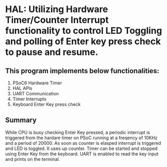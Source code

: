# HAL: Utilizing Hardware Timer/Counter Interrupt functionality to control LED Toggling and polling of Enter key press check to pause and resume.

## This program implements below functionalities:

1) PSoC6 Hardware Timer
2) HAL APIs
3) UART Communication
4) Timer Interrupts
5) Keyboard Enter Key press check

## Summary

While CPU is busy checking Enter Key pressed, a periodic interrupt is triggered from the hardare timer on PSoC running at a freqency of 10KHz and a period of 20000. As soon as counter is elasped interrupt is triggered and LED is toggled. It uses up counter. Timer can be started and stopped using Enter Key from the keyboard. UART is enabled to read the key input and prints on the terminal.


